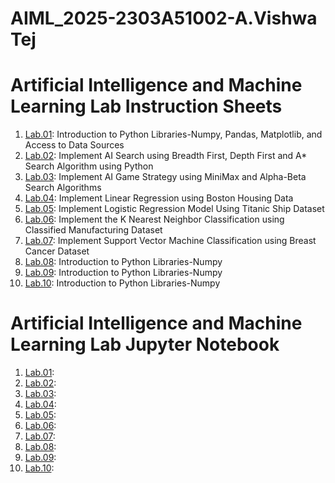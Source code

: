 # AIML_2025-2303A51002-A.Vishwa Tej
# Artificial Intelligence and Machine Learning Lab Instruction Sheets
1. [Lab.01](https://github.com/2303a51002/AIML_2025/blob/main/AIML_A1.pdf): Introduction to Python Libraries-Numpy, Pandas, Matplotlib, and Access to Data Sources
2. [Lab.02](https://github.com/2303a51002/AIML_2025/blob/main/AIML_A2.pdf): Implement AI Search using Breadth First, Depth First and A* Search Algorithm using Python
3. [Lab.03](https://github.com/2303a51002/AIML_2025/blob/main/AIML_A3.pdf): Implement AI Game Strategy using MiniMax and Alpha-Beta Search Algorithms
4. [Lab.04](https://github.com/2303a51002/AIML_2025/blob/main/AIML_A4.pdf): Implement Linear Regression using Boston Housing Data
5. [Lab.05](https://github.com/2303a51002/AIML_2025/blob/6bc4e9b84e080cf6073386df941b16c96db15a87/AIML_A5.pdf): Implement Logistic Regression Model Using Titanic Ship Dataset
6. [Lab.06](https://github.com/2303a51002/AIML_2025/blob/6bc4e9b84e080cf6073386df941b16c96db15a87/AIML_A6.pdf): Implement the K Nearest Neighbor Classification using Classified Manufacturing Dataset
7. [Lab.07](https://github.com/2303a51002/AIML_2025/blob/6bc4e9b84e080cf6073386df941b16c96db15a87/AIML_A7%20(1).pdf): Implement Support Vector Machine Classification using Breast Cancer Dataset
8. [Lab.08](): Introduction to Python Libraries-Numpy
9. [Lab.09](): Introduction to Python Libraries-Numpy
10. [Lab.10](): Introduction to Python Libraries-Numpy

# Artificial Intelligence and Machine Learning Lab Jupyter Notebook 
1. [Lab.01](https://github.com/2303a51002/AIML_2025/blob/main/AIML_LAB01.ipynb):
2. [Lab.02](https://github.com/2303a51002/AIML_2025/blob/main/AIML_LAB02.ipynb):
3. [Lab.03](https://github.com/2303a51002/AIML_2025/blob/main/Lab_03.ipynb):
4. [Lab.04](https://github.com/2303a51002/AIML_2025/blob/main/Assignment_04.ipynb):
5. [Lab.05](https://github.com/2303a51002/AIML_2025/blob/main/Lab5_AIML.ipynb):
6. [Lab.06](https://github.com/2303a51002/AIML_2025/blob/main/AIML_LAB06.ipynb):
7. [Lab.07](https://github.com/2303a51002/AIML_2025/blob/main/AIML_LAB07.ipynb):
8. [Lab.08]():
9. [Lab.09]():
10. [Lab.10]():
